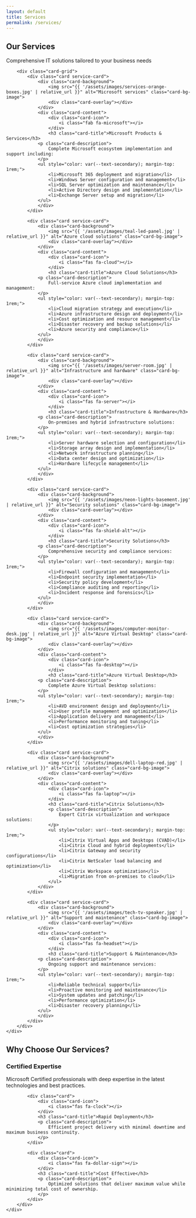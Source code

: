 ```yaml
---
layout: default
title: Services
permalink: /services/
---
```


<section class="section">
    <div class="container">
        <h1 class="section-title">Our Services</h1>
        <p class="section-subtitle">
            Comprehensive IT solutions tailored to your business needs
        </p>
        
        <div class="card-grid">
            <div class="card service-card">
                <div class="card-background">
                    <img src="{{ '/assets/images/services-orange-boxes.jpg' | relative_url }}" alt="Microsoft services" class="card-bg-image">
                    <div class="card-overlay"></div>
                </div>
                <div class="card-content">
                    <div class="card-icon">
                        <i class="fab fa-microsoft"></i>
                    </div>
                    <h3 class="card-title">Microsoft Products & Services</h3>
                <p class="card-description">
                    Complete Microsoft ecosystem implementation and support including:
                </p>
                <ul style="color: var(--text-secondary); margin-top: 1rem;">
                    <li>Microsoft 365 deployment and migration</li>
                    <li>Windows Server configuration and management</li>
                    <li>SQL Server optimization and maintenance</li>
                    <li>Active Directory design and implementation</li>
                    <li>Exchange Server setup and migration</li>
                </ul>
                </div>
            </div>
            
            <div class="card service-card">
                <div class="card-background">
                    <img src="{{ '/assets/images/teal-led-panel.jpg' | relative_url }}" alt="Azure cloud solutions" class="card-bg-image">
                    <div class="card-overlay"></div>
                </div>
                <div class="card-content">
                    <div class="card-icon">
                        <i class="fas fa-cloud"></i>
                    </div>
                    <h3 class="card-title">Azure Cloud Solutions</h3>
                <p class="card-description">
                    Full-service Azure cloud implementation and management:
                </p>
                <ul style="color: var(--text-secondary); margin-top: 1rem;">
                    <li>Cloud migration strategy and execution</li>
                    <li>Azure infrastructure design and deployment</li>
                    <li>Cost optimization and resource management</li>
                    <li>Disaster recovery and backup solutions</li>
                    <li>Azure security and compliance</li>
                </ul>
                </div>
            </div>
            
            <div class="card service-card">
                <div class="card-background">
                    <img src="{{ '/assets/images/server-room.jpg' | relative_url }}" alt="Infrastructure and hardware" class="card-bg-image">
                    <div class="card-overlay"></div>
                </div>
                <div class="card-content">
                    <div class="card-icon">
                        <i class="fas fa-server"></i>
                    </div>
                    <h3 class="card-title">Infrastructure & Hardware</h3>
                <p class="card-description">
                    On-premises and hybrid infrastructure solutions:
                </p>
                <ul style="color: var(--text-secondary); margin-top: 1rem;">
                    <li>Server hardware selection and configuration</li>
                    <li>Storage array design and implementation</li>
                    <li>Network infrastructure planning</li>
                    <li>Data center design and optimization</li>
                    <li>Hardware lifecycle management</li>
                </ul>
                </div>
            </div>
            
            <div class="card service-card">
                <div class="card-background">
                    <img src="{{ '/assets/images/neon-lights-basement.jpg' | relative_url }}" alt="Security solutions" class="card-bg-image">
                    <div class="card-overlay"></div>
                </div>
                <div class="card-content">
                    <div class="card-icon">
                        <i class="fas fa-shield-alt"></i>
                    </div>
                    <h3 class="card-title">Security Solutions</h3>
                <p class="card-description">
                    Comprehensive security and compliance services:
                </p>
                <ul style="color: var(--text-secondary); margin-top: 1rem;">
                    <li>Firewall configuration and management</li>
                    <li>Endpoint security implementation</li>
                    <li>Security policy development</li>
                    <li>Compliance auditing and reporting</li>
                    <li>Incident response and forensics</li>
                </ul>
                </div>
            </div>
            
            <div class="card service-card">
                <div class="card-background">
                    <img src="{{ '/assets/images/computer-monitor-desk.jpg' | relative_url }}" alt="Azure Virtual Desktop" class="card-bg-image">
                    <div class="card-overlay"></div>
                </div>
                <div class="card-content">
                    <div class="card-icon">
                        <i class="fas fa-desktop"></i>
                    </div>
                    <h3 class="card-title">Azure Virtual Desktop</h3>
                <p class="card-description">
                    Complete Azure Virtual Desktop solutions:
                </p>
                <ul style="color: var(--text-secondary); margin-top: 1rem;">
                    <li>AVD environment design and deployment</li>
                    <li>User profile management and optimization</li>
                    <li>Application delivery and management</li>
                    <li>Performance monitoring and tuning</li>
                    <li>Cost optimization strategies</li>
                </ul>
                </div>
            </div>
            
            <div class="card service-card">
                <div class="card-background">
                    <img src="{{ '/assets/images/dell-laptop-red.jpg' | relative_url }}" alt="Citrix solutions" class="card-bg-image">
                    <div class="card-overlay"></div>
                </div>
                <div class="card-content">
                    <div class="card-icon">
                        <i class="fas fa-laptop"></i>
                    </div>
                    <h3 class="card-title">Citrix Solutions</h3>
                    <p class="card-description">
                        Expert Citrix virtualization and workspace solutions:
                    </p>
                    <ul style="color: var(--text-secondary); margin-top: 1rem;">
                        <li>Citrix Virtual Apps and Desktops (CVAD)</li>
                        <li>Citrix Cloud and hybrid deployments</li>
                        <li>Citrix Gateway and security configurations</li>
                        <li>Citrix NetScaler load balancing and optimization</li>
                        <li>Citrix Workspace optimization</li>
                        <li>Migration from on-premises to cloud</li>
                    </ul>
                </div>
            </div>
            
            <div class="card service-card">
                <div class="card-background">
                    <img src="{{ '/assets/images/tech-tv-speaker.jpg' | relative_url }}" alt="Support and maintenance" class="card-bg-image">
                    <div class="card-overlay"></div>
                </div>
                <div class="card-content">
                    <div class="card-icon">
                        <i class="fas fa-headset"></i>
                    </div>
                    <h3 class="card-title">Support & Maintenance</h3>
                <p class="card-description">
                    Ongoing support and maintenance services:
                </p>
                <ul style="color: var(--text-secondary); margin-top: 1rem;">
                    <li>Reliable technical support</li>
                    <li>Proactive monitoring and maintenance</li>
                    <li>System updates and patching</li>
                    <li>Performance optimization</li>
                    <li>Disaster recovery planning</li>
                </ul>
                </div>
            </div>
        </div>
    </div>
</section>

<section class="section" style="background: var(--card-bg);">
    <div class="container">
        <h2 class="section-title">Why Choose Our Services?</h2>
        <div class="card-grid">
            <div class="card">
                <div class="card-icon">
                    <i class="fas fa-certificate"></i>
                </div>
                <h3 class="card-title">Certified Expertise</h3>
                <p class="card-description">
                    Microsoft Certified professionals with deep expertise in the latest technologies and best practices.
                </p>
            </div>
            
            <div class="card">
                <div class="card-icon">
                    <i class="fas fa-clock"></i>
                </div>
                <h3 class="card-title">Rapid Deployment</h3>
                <p class="card-description">
                    Efficient project delivery with minimal downtime and maximum business continuity.
                </p>
            </div>
            
            <div class="card">
                <div class="card-icon">
                    <i class="fas fa-dollar-sign"></i>
                </div>
                <h3 class="card-title">Cost Effective</h3>
                <p class="card-description">
                    Optimized solutions that deliver maximum value while minimizing total cost of ownership.
                </p>
            </div>
        </div>
    </div>
</section>
